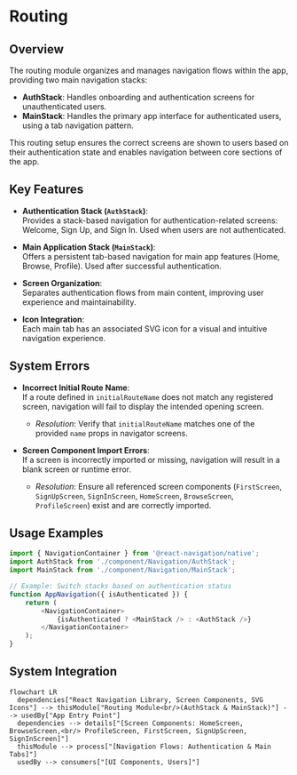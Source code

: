 # Routing

## Overview

The routing module organizes and manages navigation flows within the app, providing two main navigation stacks:
- **AuthStack**: Handles onboarding and authentication screens for unauthenticated users.
- **MainStack**: Handles the primary app interface for authenticated users, using a tab navigation pattern.

This routing setup ensures the correct screens are shown to users based on their authentication state and enables navigation between core sections of the app.

## Key Features

- **Authentication Stack (`AuthStack`)**:  
  Provides a stack-based navigation for authentication-related screens: Welcome, Sign Up, and Sign In. Used when users are not authenticated.

- **Main Application Stack (`MainStack`)**:  
  Offers a persistent tab-based navigation for main app features (Home, Browse, Profile). Used after successful authentication.

- **Screen Organization**:  
  Separates authentication flows from main content, improving user experience and maintainability.

- **Icon Integration**:  
  Each main tab has an associated SVG icon for a visual and intuitive navigation experience.

## System Errors

- **Incorrect Initial Route Name**:  
  If a route defined in `initialRouteName` does not match any registered screen, navigation will fail to display the intended opening screen.
  - *Resolution*: Verify that `initialRouteName` matches one of the provided `name` props in navigator screens.

- **Screen Component Import Errors**:  
  If a screen is incorrectly imported or missing, navigation will result in a blank screen or runtime error.
  - *Resolution*: Ensure all referenced screen components (`FirstScreen`, `SignUpScreen`, `SignInScreen`, `HomeScreen`, `BrowseScreen`, `ProfileScreen`) exist and are correctly imported.

## Usage Examples

```javascript
import { NavigationContainer } from '@react-navigation/native';
import AuthStack from './component/Navigation/AuthStack';
import MainStack from './component/Navigation/MainStack';

// Example: Switch stacks based on authentication status
function AppNavigation({ isAuthenticated }) {
    return (
        <NavigationContainer>
            {isAuthenticated ? <MainStack /> : <AuthStack />}
        </NavigationContainer>
    );
}
```

## System Integration

```mermaid
flowchart LR
  dependencies["React Navigation Library, Screen Components, SVG Icons"] --> thisModule["Routing Module<br/>(AuthStack & MainStack)"] --> usedBy["App Entry Point"]
  dependencies --> details["[Screen Components: HomeScreen, BrowseScreen,<br/> ProfileScreen, FirstScreen, SignUpScreen, SignInScreen]"]
  thisModule --> process["[Navigation Flows: Authentication & Main Tabs]"] 
  usedBy --> consumers["[UI Components, Users]"]
```